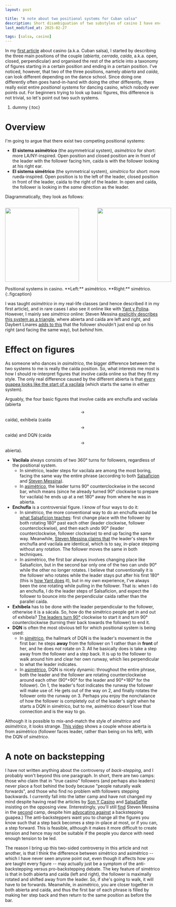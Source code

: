 ```yaml
---
layout: post

title: "A note about two positional systems for Cuban salsa"
description: Short disambiguation of two substyles of casino I have encountered in the wild.
last_modified_at: 2025-02-27

tags: [salsa, casino]
---
```


In my [first article](https://bauwenst.github.io/posts/tutorials/dancing/2024-12-11-casino-101/) about casino (a.k.a. Cuban salsa), I started by describing the three main positions of the couple (*abierta*, *cerrada*, *caída*, a.k.a. open, closed, perpendicular) and organised the rest of the article into a taxonomy of figures starting in a certain position and ending in a certain position. I've noticed, however, that two of the three positions, namely *abierta* and *caída*, can look different depending on the dance school. Since doing one differently often goes hand-in-hand with doing the other differently, there really exist entire *positional systems* for dancing casino, which nobody ever points out. For beginners trying to look up basic figures, this difference is not trivial, so let's point out two such systems.

1. dummy
{:toc}

# Overview
I'm going to argue that there exist two competing positional systems: 
- **El sistema asimétrico** (the asymmetrical system), *asimétrico* for short: more LA/NY-inspired. Open position and closed position are in front of the leader with the follower facing him, caída is with the follower looking at his right ear.
- **El sistema simétrico** (the symmetrical system), *simétrico* for short: more rueda-inspired. Open position is to the left of the leader, closed position in front of the leader, caída to the right of the leader. In open and caída, the follower is looking in the *same* direction as the leader.

Diagrammatically, they look as follows:
<p style="display:inline-block; white-space: nowrap; width:100%; text-align: center;">
    <span style="display:inline-block; vertical-align:middle; padding-right: 4em;">
        <img src="/cdn/img/svg/2025/salsa-sistema-asimetrico.svg" style="height: 25cqw;"/>
    </span>
    <span style="display:inline-block; vertical-align:middle;">
        <img src="/cdn/img/svg/2025/salsa-sistema-simetrico.svg" style="width: 25cqw;"/>
    </span>
</p>
Positional systems in casino. **Left:** asimétrico. **Right:** simétrico.
{:.figcaption}

I was taught *asimétrico* in my real-life classes (and hence described it in my first article), and in rare cases I also see it online like with [Yant y Polina](https://www.youtube.com/watch?v=K9jNJCZ420E). 
However, I mainly see *simétrico* online: Steven Messina [explicitly describes this system as a triangle](https://youtu.be/vPlTwKLdgDI?t=37), where abierta and caída are left and right, and Daybert Linares [adds to this](https://youtu.be/FSizt_LwXXA?t=215) that the follower shouldn't just end up on his right (and facing the same way), but *behind* him.

# Effect on figures
As someone who dances in *asimétrico*, the bigger difference between the two systems to me is really the caída position. So, what interests me most is how I should re-interpret figures that involve caída online so that they fit my style. The only real difference caused by the different abierta is that [every guapea looks like the start of a vacilala](https://youtu.be/LBb-rCmkGYo?t=226) (which starts the same in either system).

Arguably, the four basic figures that involve caída are enchufla and vacilala (abierta $$\to$$ caída), exhibela (caída $$\to$$ caída) and DQN (caída $$\to$$ abierta).
- **Vacilala** always consists of two 360° turns for followers, regardless of the positional system. 
    - In simétrico, leader steps for vacilala are among the most boring, facing the same way the entire phrase (according to both [Salsaficion](https://youtube.com/shorts/ZL76XvSxV44) and [Steven Messina](https://youtu.be/mM6nnzLmq8Q?t=178)). 
    - In [asimétrico](https://youtu.be/K9jNJCZ420E?t=175), the leader turns 90° counterclockwise in the second bar, which means (since he already turned 90° clockwise to prepare for vacilala) he ends up at a net 180° away from where he was in abierta.
- **Enchufla** is a controversial figure. I know of four ways to do it: 
    - In simétrico, the more conventional way to do an enchufla would be [what Salsaficion teaches](https://www.youtube.com/shorts/CRhzxm1H59o): first change place with the follower by both rotating 180° past each other (leader clockwise, follower counterclockwise), and then each undo 90° (leader counterclockwise, follower clockwise) to end up facing the same way. Meanwhile, [Steven Messina claims that](https://youtu.be/_iuTcEHnfZQ?t=252) the leader's steps for enchufla and vacilala are identical, which is to say, in-place stepping without any rotation. The follower moves the same in both techniques.
    - In asimétrico, the first bar always involves changing place like Salsaficion, but in the second bar only one of the two can undo 90° while the other no longer rotates. I believe that conventionally it is the follower who rotates while the leader stays put after his first 180° (this is [how Yant does](https://youtu.be/K9jNJCZ420E?t=227) it), but in my own experience, I've always been the one rotating while pulling in the follower. That is: when I do an enchufla, I do the leader steps of Salsaficion, and expect the follower to bounce into the perpendicular caída rather than the parallel caída.
- **Exhibela** has to be done with the leader perpendicular to the follower, otherwise it is a sácala. So, how do the simétrico people get in and out of exhibela? [The leaders turn 90°](https://youtu.be/_iuTcEHnfZQ?t=529) clockwise to start it and turn 90° counterclockwise (turning their back towards the follower) to end it.
- **DQN** is often the most obvious tell for which positional system is being used:
    - In [simétrico](https://youtube.com/shorts/CRhzxm1H59o), the hallmark of DQN is the leader's movement in the first bar: he steps **away** from the follower on 1 rather than in **front** of her, and he does *not* rotate on 3. All he basically does is take a step away from the follower and a step back. It is up to the follower to walk around him and clear her own runway, which lies perpendicular to what the leader indicates.
    - In [asimétrico](https://www.youtube.com/watch?v=h8Xj1Kin9Qs), DQN is nicely dynamic: throughout the entire phrase, both the leader and the follower are rotating counterclockwise around each other (90°+90° for the leader and 90°+180° for the follower). On 1, the leader's foot indicates the runway the follower will make use of. He gets out of the way on 2, and finally rotates the follower onto the runway on 3. Perhaps you enjoy the nonchalance of how the follower is completely out of the leader's sight when he starts a DQN in simétrico, but to me, asimétrico doesn't lose that connection and is the way to go.

Although it is possible to mix-and-match the style of *simétrico* and *asimétrico*, it looks strange. [This video](https://www.youtube.com/shorts/LOQ1xaBzMUc) shows a couple whose abierta is from asimétrico (follower faces leader, rather than being on his left), with the DQN of *simétrico*.

# A note on backstepping
I have not written anything about the controversy of *back-stepping*, and I probably won't beyond this one paragraph. In short, there are two camps: those who claim that in "true casino" followers (and perhaps also leaders) never place a foot behind the body because "people naturally walk forwards", and those who find no problem with followers stepping backwards. I currently fall into the latter camp and have not changed my mind despite having read the articles by [Son Y Casino](https://sonycasino.com/2016/08/01/on-the-mcc-and-the-dance-of-casino-a-perspective/) and [SalsaSelfie](https://salsaselfie.com/2022/02/13/cuban-salsa-why-a-follow-should-step-forward-by-default/) insisting on the opposing view. (Interestingly, you'll still [find](https://www.youtube.com/watch?v=ZRBoEPvoF7Y) Steven Messina in the [second](https://www.youtube.com/watch?v=ZheSebsyHLw) camp, despite him [advocating against](https://www.youtube.com/shorts/2a9vrxGnBiE) a backstepping guapea.) The anti-backsteppers want you to change all the figures you know such that a step back becomes a step in-place at most, or if you can, a step forward. This is feasible, although it makes it more difficult to create tension and hence may not be suitable if the people you dance with need enough tension to be led. 

The reason I bring up this two-sided controversy in this article and not another, is that I think the difference between simétrico and asimétrico -- which I have never seen anyone point out, even though it affects how you are taught every figure -- may actually just be a symptom of the anti-backstepping versus pro-backstepping debate. The key feature of simétrico is that in both abierta and caída (left and right), the follower is maximally rotated and shifted away from the leader. So, if she's going to walk, it will have to be forwards. Meanwhile, in asimétrico, you are closer together in both abierta and caída, and thus the first bar of each phrase is filled by making her step back and then return to the same position as before the bar.
